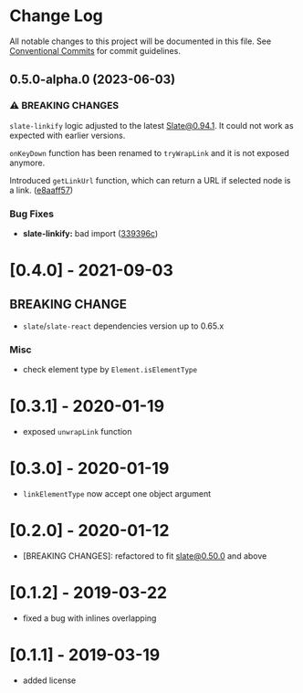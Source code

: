 # Change Log

All notable changes to this project will be documented in this file.
See [Conventional Commits](https://conventionalcommits.org) for commit guidelines.

## 0.5.0-alpha.0 (2023-06-03)

### ⚠ BREAKING CHANGES

`slate-linkify` logic adjusted to the latest Slate@0.94.1. It could not work as expected with earlier versions.

`onKeyDown` function has been renamed to `tryWrapLink` and it is not exposed anymore.

Introduced `getLinkUrl` function, which can return a URL if selected node is a link. ([e8aaff57](https://github.com/newsiberian/slate-plugins/commit/e8aaff57473197dbfa15a4986ecaa84344abce36))

### Bug Fixes

* **slate-linkify:** bad import ([339396c](https://github.com/newsiberian/slate-plugins/commit/339396c58859da910b1d756559bc236af6aa0fcf))


# [0.4.0] - 2021-09-03

## BREAKING CHANGE
- `slate`/`slate-react` dependencies version up to 0.65.x

### Misc

- check element type by `Element.isElementType`

# [0.3.1] - 2020-01-19

- exposed `unwrapLink` function

# [0.3.0] - 2020-01-19

- `linkElementType` now accept one object argument

# [0.2.0] - 2020-01-12

- [BREAKING CHANGES]: refactored to fit slate@0.50.0 and above

# [0.1.2] - 2019-03-22

- fixed a bug with inlines overlapping

# [0.1.1] - 2019-03-19

- added license

